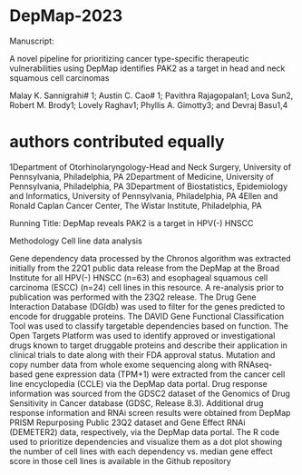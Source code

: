 # DepMap-2023

Manuscript: 

A novel pipeline for prioritizing cancer type-specific therapeutic vulnerabilities using DepMap identifies PAK2 as a target in head and neck squamous cell carcinomas

Malay K. Sannigrahi# 1; Austin C. Cao# 1; Pavithra Rajagopalan1; Lova Sun2, Robert M. Brody1; Lovely Raghav1; Phyllis A. Gimotty3; and Devraj Basu1,4

# authors contributed equally
1Department of Otorhinolaryngology-Head and Neck Surgery, University of Pennsylvania, Philadelphia, PA
2Department of Medicine, University of Pennsylvania, Philadelphia, PA
3Department of Biostatistics, Epidemiology and Informatics, University of Pennsylvania, Philadelphia, PA
4Ellen and Ronald Caplan Cancer Center, The Wistar Institute, Philadelphia, PA

Running Title: DepMap reveals PAK2 is a target in HPV(-) HNSCC

Methodology Cell line data analysis

Gene dependency data processed by the Chronos algorithm was extracted initially from the 22Q1 public data release from the DepMap at the Broad Institute for all HPV(-) HNSCC (n=63) and esophageal squamous cell carcinoma (ESCC) (n=24) cell lines in this resource. A re-analysis prior to publication was performed with the 23Q2 release. The Drug Gene Interaction Database (DGIdb) was used to filter for the genes predicted to encode for druggable proteins. The DAVID Gene Functional Classification Tool was used to classify targetable dependencies based on function. The Open Targets Platform was used to identify approved or investigational drugs known to target druggable proteins and describe their application in clinical trials to date along with their FDA approval status. Mutation and copy number data from whole exome sequencing along with RNAseq-based gene expression data (TPM+1) were extracted from the cancer cell line encyclopedia (CCLE) via the DepMap data portal. Drug response information was sourced from the GDSC2 dataset of the Genomics of Drug Sensitivity in Cancer database (GDSC, Release 8.3). Additional drug response information and RNAi screen results were obtained from DepMap PRISM Repurposing Public 23Q2 dataset and Gene Effect RNAi (DEMETER2) data, respectively, via the DepMap data portal. The R code used to prioritize dependencies and visualize them as a dot plot showing the number of cell lines with each dependency vs. median gene effect score in those cell lines is available in the Github repository 
